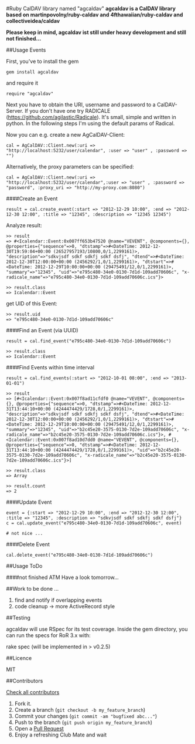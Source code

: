 #Ruby CalDAV library named "agcaldav"
**agcaldav is a CalDAV library based on martinpovolny/ruby-caldav and 4fthawaiian/ruby-caldav and collectiveidea/caldav**

**Please keep in mind, agcaldav ist still under heavy development and still not finished...**

##Usage Events

First, you've to install the gem

    gem install agcaldav

and require it

    require "agcaldav"

Next you have to obtain the URI, username and password to a CalDAV-Server. If you don't have one try RADICALE (https://github.com/agilastic/Radicale). It's small, simple and written in python. In the following steps I'm using the default params of Radical.


Now you can e.g. create a new AgCalDAV-Client:
    	
	cal = AgCalDAV::Client.new(:uri => "http://localhost:5232/user/calendar", :user => "user" , :password => "")

Alternatively, the proxy parameters can be specified:

	cal = AgCalDAV::Client.new(:uri => "http://localhost:5232/user/calendar",:user => "user" , :password => "password", :proxy_uri => "http://my-proxy.com:8080")


####Create an Event

    result = cal.create_event(:start => "2012-12-29 10:00", :end => "2012-12-30 12:00", :title => "12345", :description => "12345 12345")

Analyze result:
   
    >> result
    => #<Icalendar::Event:0x007ff653b47520 @name="VEVENT", @components={}, @properties={"sequence"=>0, "dtstamp"=>#<DateTime: 2012-12-30T19:59:04+00:00 (26527957193/10800,0/1,2299161)>, "description"=>"sdkvjsdf sdkf sdkfj sdkf dsfj", "dtend"=>#<DateTime: 2012-12-30T12:00:00+00:00 (2456292/1,0/1,2299161)>, "dtstart"=>#<DateTime: 2012-12-29T10:00:00+00:00 (29475491/12,0/1,2299161)>, "summary"=>"12345", "uid"=>"e795c480-34e0-0130-7d1d-109add70606c", "x-radicale_name"=>"e795c480-34e0-0130-7d1d-109add70606c.ics"}> 
   
    >> result.class
    => Icalendar::Event

   
get UID of this Event:

    >> result.uid
    => "e795c480-34e0-0130-7d1d-109add70606c"


####Find an Event  (via UUID)  

    result = cal.find_event("e795c480-34e0-0130-7d1d-109add70606c")
    
    >> result.class
    => Icalendar::Event


####Find Events within time interval

    result = cal.find_events(:start => "2012-10-01 08:00", :end => "2013-01-01")

    >> result
    => [#<Icalendar::Event:0x007f8ad11cfdf0 @name="VEVENT", @components={}, @properties={"sequence"=>0, "dtstamp"=>#<DateTime: 2012-12-31T13:44:10+00:00 (4244474429/1728,0/1,2299161)>, "description"=>"sdkvjsdf sdkf sdkfj sdkf dsfj", "dtend"=>#<DateTime: 2012-12-30T12:00:00+00:00 (2456292/1,0/1,2299161)>, "dtstart"=>#<DateTime: 2012-12-29T10:00:00+00:00 (29475491/12,0/1,2299161)>, "summary"=>"12345", "uid"=>"b2c45e20-3575-0130-7d2e-109add70606c", "x-radicale_name"=>"b2c45e20-3575-0130-7d2e-109add70606c.ics"}>, #<Icalendar::Event:0x007f8ad10d7dd0 @name="VEVENT", @components={}, @properties={"sequence"=>0, "dtstamp"=>#<DateTime: 2012-12-31T13:44:10+00:00 (4244474429/1728,0/1,2299161)>, "uid"=>"b2c45e20-3575-0130-7d2e-109add70606c", "x-radicale_name"=>"b2c45e20-3575-0130-7d2e-109add70606c.ics"}>]

    >> result.class
    => Array

    >> result.count
    => 2



####Update Event

    event = {:start => "2012-12-29 10:00", :end => "2012-12-30 12:00", :title => "12345", :description => "sdkvjsdf sdkf sdkfj sdkf dsfj"}
    c = cal.update_event("e795c480-34e0-0130-7d1d-109add70606c", event)

    # not nice ...



####Delete Event

    cal.delete_event("e795c480-34e0-0130-7d1d-109add70606c")




##Usage ToDo

####not finished ATM
Have a look tomorrow...



##Work to be done ...

1. find and notify if overlapping events              
2. code cleanup -> more ActiveRecord style    
            
                                                             


##Testing

agcaldav will use RSpec for its test coverage. Inside the gem
directory, you can run the specs for RoR 3.x with:

  rake spec 
(will be implemented in > v0.2.5)  


 
##Licence

MIT



##Contributors

[Check all contributors][c]


1. Fork it.
2. Create a branch (`git checkout -b my_feature_branch`)
3. Commit your changes (`git commit -am "bugfixed abc..."`)
4. Push to the branch (`git push origin my_feature_branch`)
5. Open a [Pull Request][1]
6. Enjoy a refreshing Club Mate and wait

[c]: https://github.com/agilastic/agcaldav/contributors
[1]: https://github.com/agilastic/agcaldav/pull/

